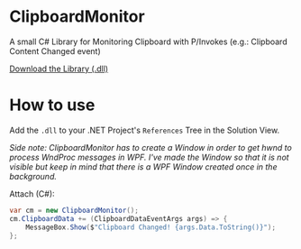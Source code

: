 # ClipboardMonitor
A small C# Library for Monitoring Clipboard with P/Invokes (e.g.: Clipboard Content Changed event)

[Download the Library (.dll)](https://raw.githubusercontent.com/mrousavy/ClipboardMonitor/master/Downloads/ClipboardMonitor.dll)

# How to use
Add the `.dll` to your .NET Project's `References` Tree in the Solution View.

_Side note: ClipboardMonitor has to create a Window in order to get hwnd to process WndProc messages in WPF. I've made the Window so that it is not visible but keep in mind that there is a WPF Window created once in the background._

Attach (C#):

```C#
var cm = new ClipboardMonitor();
cm.ClipboardData += (ClipboardDataEventArgs args) => {
    MessageBox.Show($"Clipboard Changed! {args.Data.ToString()}");
};
```